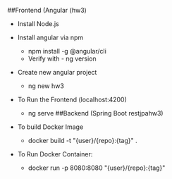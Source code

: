 ##Frontend (Angular (hw3)
  - Install Node.js
  - Install angular via npm
    - npm install -g @angular/cli
    - Verify with - ng version
  - Create new angular project
    - ng new hw3

  - To Run the Frontend (localhost:4200)
    -  ng serve
##Backend (Spring Boot restjpahw3)
  - To build Docker Image
    - docker build -t "{user}/{repo}:{tag}" .

  - To Run Docker Container:
    - docker run -p 8080:8080 "{user}/{repo}:{tag}"
